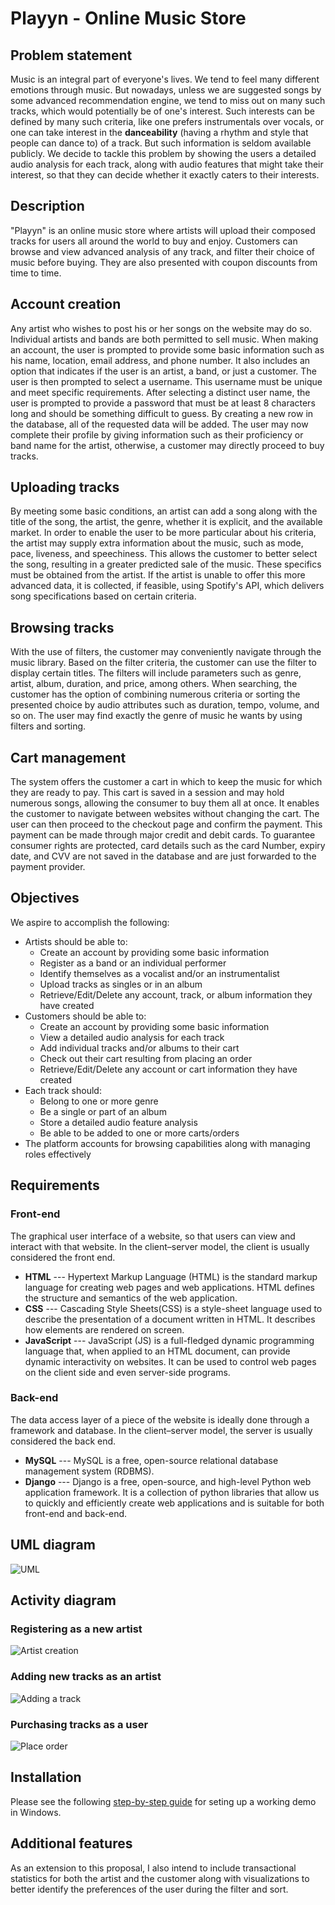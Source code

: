 # Playyn - Online Music Store

## Problem statement

Music is an integral part of everyone's lives. We tend to feel many different emotions through music. But nowadays, unless we are suggested songs by some advanced recommendation engine, we tend to miss out on many such tracks, which would potentially be of one's interest. Such interests can be defined by many such criteria, like one prefers instrumentals over vocals, or one can take interest in the **danceability** (having a rhythm and style that people can dance to) of a track. But such information is seldom available publicly. We decide to tackle this problem by showing the users a detailed audio analysis for each track, along with audio features that might take their interest, so that they can decide whether it exactly caters to their interests.

## Description

"Playyn" is an online music store where artists will upload their composed tracks for users all around the world to buy and enjoy. Customers can browse and view advanced analysis of any track, and filter their choice of music before buying. They are also presented with coupon discounts from time to time.

## Account creation

Any artist who wishes to post his or her songs on the website may do so. Individual artists and bands are both permitted to sell music. When making an account, the user is prompted to provide some basic information such as his name, location, email address, and phone number. It also includes an option that indicates if the user is an artist, a band, or just a customer. The user is then prompted to select a username. This username must be unique and meet specific requirements. After selecting a distinct user name, the user is prompted to provide a password that must be at least 8 characters long and should be something difficult to guess. By creating a new row in the database, all of the requested data will be added. The user may now complete their profile by giving information such as their proficiency or band name for the artist, otherwise, a customer may directly proceed to buy tracks.

## Uploading tracks

By meeting some basic conditions, an artist can add a song along with the title of the song, the artist, the genre, whether it is explicit, and the available market. In order to enable the user to be more particular about his criteria, the artist may supply extra information about the music, such as mode, pace, liveness, and speechiness. This allows the customer to better select the song, resulting in a greater predicted sale of the music. These specifics must be obtained from the artist. If the artist is unable to offer this more advanced data, it is collected, if feasible, using Spotify's API, which delivers song specifications based on certain criteria.

## Browsing tracks

With the use of filters, the customer may conveniently navigate through the music library. Based on the filter criteria, the customer can use the filter to display certain titles. The filters will include parameters such as genre, artist, album, duration, and price, among others. When searching, the customer has the option of combining numerous criteria or sorting the presented choice by audio attributes such as duration, tempo, volume, and so on. The user may find exactly the genre of music he wants by using filters and sorting.

## Cart management

The system offers the customer a cart in which to keep the music for which they are ready to pay. This cart is saved in a session and may hold numerous songs, allowing the consumer to buy them all at once. It enables the customer to navigate between websites without changing the cart. The user can then proceed to the checkout page and confirm the payment. This payment can be made through major credit and debit cards. To guarantee consumer rights are protected, card details such as the card Number, expiry date, and CVV are not saved in the database and are just forwarded to the payment provider.

## Objectives

We aspire to accomplish the following:
- Artists should be able to:
	- Create an account by providing some basic information
	- Register as a band or an individual performer
	- Identify themselves as a vocalist and/or an instrumentalist
	- Upload tracks as singles or in an album
	- Retrieve/Edit/Delete any account, track, or album information they have created
- Customers should be able to:
	- Create an account by providing some basic information
	- View a detailed audio analysis for each track
	- Add individual tracks and/or albums to their cart
	- Check out their cart resulting from placing an order
	- Retrieve/Edit/Delete any account or cart information they have created
- Each track should:
	- Belong to one or more genre
	- Be a single or part of an album
	- Store a detailed audio feature analysis
	- Be able to be added to one or more carts/orders
- The platform accounts for browsing capabilities along with managing roles effectively

## Requirements

### Front-end

The graphical user interface of a website, so that users can view and interact with that website. In the client–server model, the client is usually considered the front end.
- **HTML** --- Hypertext Markup Language (HTML) is the standard markup language for creating web pages and web applications. HTML defines the structure and semantics of the web application.
- **CSS** --- Cascading Style Sheets(CSS) is a style-sheet language used to describe the presentation of a document written in HTML. It describes how elements are rendered on screen.
- **JavaScript** --- JavaScript (JS) is a full-fledged dynamic programming language that, when applied to an HTML document, can provide dynamic interactivity on websites. It can be used to control web pages on the client side and even server-side programs.

### Back-end

The data access layer of a piece of the website is ideally done through a framework and database. In the client–server model, the server is usually considered the back end.
- **MySQL** --- MySQL is a  free, open-source relational database management system (RDBMS). 
- **Django** --- Django is a free, open-source, and high-level Python web application framework. It is a collection of python libraries that allow us to quickly and efficiently create web applications and is suitable for both front-end and back-end.

## UML diagram

![UML](/static/img/uml.png?raw=true)

## Activity diagram

### Registering as a new artist

![Artist creation](/static/img/artist-creation.png?raw=true)

### Adding new tracks as an artist

![Adding a track](/static/img/adding-a-track.png?raw=true)

### Purchasing tracks as a user

![Place order](/static/img/place-order.png?raw=true)

## Installation

Please see the following [step-by-step guide](/setup) for seting up a working demo in Windows.

## Additional features

As an extension to this proposal, I also intend to include transactional statistics for both the artist and the customer along with visualizations to better identify the preferences of the user during the filter and sort.
